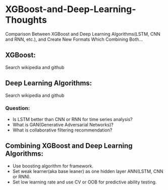 # XGBoost-and-Deep-Learning-Thoughts
Comparison Between XGBoost and Deep Learning Algorithms(LSTM, CNN and RNN, etc.), and Create New Formats Which Combining Both...

## XGBoost:
Search wikipedia and github

## Deep Learning Algorithms:
Search wikipedia and github
### Question:
* Is LSTM better than CNN or RNN for time series analysis?
* What is GAN(Generative Adversarial Networks)?
* What is collaborative filtering recommendation?

## Combining XGBoost and Deep Learning Algorithms:
* Use boosting algorithm for framework. 
* Set weak learner(aka base leaner) as one hidden layer ANN(LSTM, CNN or RNN). 
* Set low learning rate and use CV or OOB for predictive ability testing.


